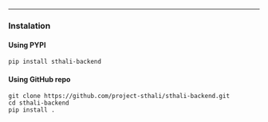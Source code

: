 
---

### Instalation

#### Using PYPI

```
pip install sthali-backend
```

#### Using GitHub repo

```
git clone https://github.com/project-sthali/sthali-backend.git
cd sthali-backend
pip install .
```